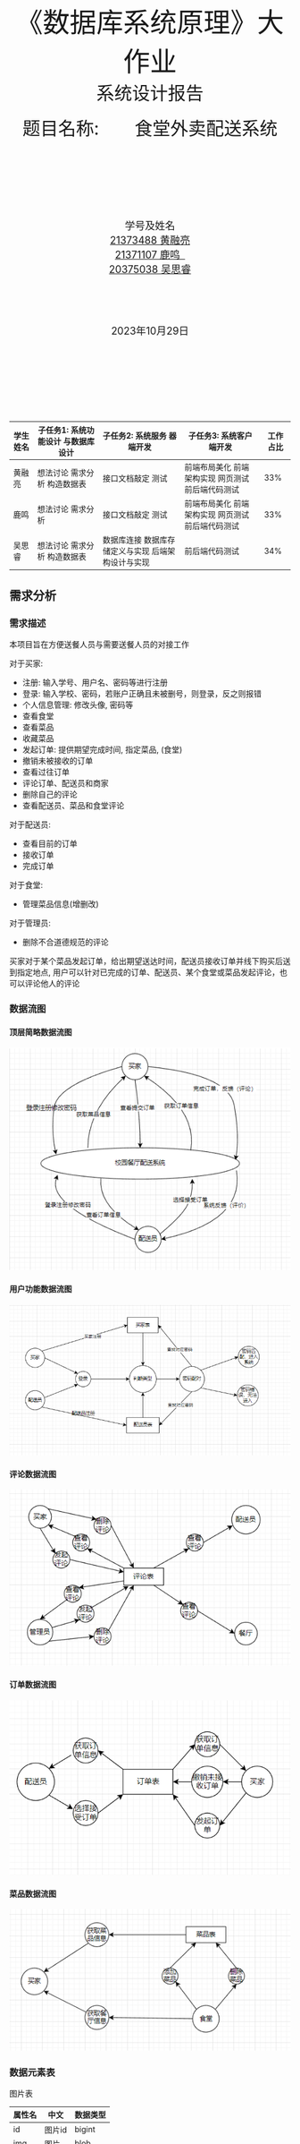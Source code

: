 <div align=center STYLE="page-break-after: always;">
    <br/><br/><br/><br/><br/><br/><br/>
    <font size=9 face="黑体">《数据库系统原理》大作业</font><br>
    <font size=6 face = "黑体">系统设计报告</font><br><br>
    <font size=6>题目名称:  食堂外卖配送系统</font>
    <br/><br/><br/>
    <font size=6 face="楷体">
    </font>
    <br><br><br><br><br>
    <font size = 4>
        学号及姓名<br/>
        <u>21373488 黄融亮</u><br/>
        <u>21371107 鹿鸣  </u><br/>
        <u>20375038 吴思睿</u><br/>
        <br><br><br><br>
        2023年10月29日
    </font>
</div>

<div STYLE="page-break-after: always;">

<br>
<br>
<br>
<br>
<br>
<br>
<br>
<br>

| 学生姓名 | 子任务1: 系统功能设计 与数据库设计 | 子任务2: 系统服务 器端开发                         | 子任务3: 系统客户 端开发                          | 工作占比 |
| -------- | ---------------------------------- | -------------------------------------------------- | ------------------------------------------------- | -------- |
| 黄融亮   | 想法讨论 需求分析 构造数据表      | 接口文档敲定 测试                                  | 前端布局美化 前端架构实现 网页测试 前后端代码测试 | 33%      |
| 鹿鸣     | 想法讨论 需求分析                  | 接口文档敲定 测试                                  | 前端布局美化 前端架构实现 网页测试 前后端代码测试 | 33%      |
| 吴思睿   | 想法讨论 需求分析 构造数据表       | 数据库连接 数据库存储定义与实现 后端架构设计与实现 | 前后端代码测试                                    | 34%      |

</div>

## 需求分析

### 需求描述

本项目旨在方便送餐人员与需要送餐人员的对接工作

对于买家:

- 注册: 输入学号、用户名、密码等进行注册
- 登录: 输入学校、密码，若账户正确且未被删号，则登录，反之则报错
- 个人信息管理: 修改头像, 密码等
- 查看食堂
- 查看菜品
- 收藏菜品
- 发起订单: 提供期望完成时间, 指定菜品, (食堂)
- 撤销未被接收的订单
- 查看过往订单
- 评论订单、配送员和商家
- 删除自己的评论
- 查看配送员、菜品和食堂评论

对于配送员:

- 查看目前的订单
- 接收订单
- 完成订单

对于食堂:

- 管理菜品信息(增删改)

对于管理员:

- 删除不合道德规范的评论

买家对于某个菜品发起订单，给出期望送达时间，配送员接收订单并线下购买后送到指定地点, 用户可以针对已完成的订单、配送员、某个食堂或菜品发起评论，也可以评论他人的评论

### 数据流图

#### 顶层简略数据流图

![1698564634252](image/系统设计/1698564634252.png)

#### 用户功能数据流图

![1698564647476](image/系统设计/1698564647476.png)

#### 评论数据流图

![1698564758221](image/系统设计/1698564758221.png)

#### 订单数据流图

![1698564775132](image/系统设计/1698564775132.png)

#### 菜品数据流图

![1698564817891](image/系统设计/1698564817891.png)

### 数据元素表

图片表

| 属性名 | 中文   | 数据类型 |
| ------ | ------ | -------- |
| id     | 图片id | bigint   |
| img    | 图片   | blob     |

用户表

| 属性名         | 中文         | 数据类型 |
| -------------- | ------------ | -------- |
| id             | 用户id       | bigint   |
| account_number | 账号(工学号) | int      |
| password       | 密码         | varchar  |
| tele           | 电话号码     | bigint   |
| img_id         | 头像图片id   | bigint   |
| nick_name      | 昵称         | varchar  |

食堂表

| 属性名         | 中文     | 数据类型 |
| -------------- | -------- | -------- |
| id             | 食堂id   | bigint   |
| name           | 食堂名   | varchar  |
| account_number | 账号     | int      |
| password       | 密码     | varchar  |
| tele           | 电话号码 | bigint   |
| description    | 描述     | varchar  |
| locate         | 地址     | varchar  |

配送员表

| 属性名         | 中文         | 数据类型 |
| -------------- | ------------ | -------- |
| id             | 配送员id     | bigint   |
| account_number | 账号(工学号) | int      |
| password       | 密码         | varchar  |
| tele           | 电话号码     | bigint   |
| img_id         | 头像图片id   | int      |
| real_name      | 实名         | int      |

菜品表

| 属性名      | 中文       | 数据类型 |
| ----------- | ---------- | -------- |
| id          | 菜品id     | bigint   |
| name        | 菜名       | varchar  |
| price       | 价格       | int      |
| description | 描述       | text     |
| tag         | 标签       | varchar  |
| canteen_id  | 所属食堂id | bigint   |

订单表

| 属性名               | 中文             | 数据类型 |
| -------------------- | ---------------- | -------- |
| id                   | 订单id           | bigint   |
| user_id              | 发起订单的用户id | bigint   |
| create_time          | 创建时间         | date     |
| expected_finish_time | 期望完成时间     | date     |
| status               | 订单状态         | int      |
| staff_id             | 配送员id         | bigint   |
| destination          | 目的地           | varchar  |

评论表

| 属性名      | 中文         | 数据类型 |
| ----------- | ------------ | -------- |
| id          | 评论id       | bigint   |
| content     | 评论内容     | text     |
| create_time | 创建时间     | date     |
| user_id     | 评论发布者id | bigint   |

评论-配送员表

| 属性名     | 中文     | 数据类型 |
| ---------- | -------- | -------- |
| comment_id | 评论id   | bigint   |
| staff_id   | 配送员id | bigint   |

评论-订单表

| 属性名     | 中文   | 数据类型 |
| ---------- | ------ | -------- |
| comment_id | 评论id | bigint   |
| order_id   | 订单id | bigint   |

评论-菜品表

| 属性名     | 中文   | 数据类型 |
| ---------- | ------ | -------- |
| comment_id | 评论id | bigint   |
| dish_id    | 菜品id | bigint   |

评论-食堂表

| 属性名     | 中文   | 数据类型 |
| ---------- | ------ | -------- |
| comment_id | 评论id | bigint   |
| canteen_id | 食堂id | bigint   |

用户-菜品收藏表

| 属性名  | 中文   | 数据类型 |
| ------- | ------ | -------- |
| user_id | 用户id | bigint   |
| dish_id | 菜品id | bigint   |
| note    | 备注   | varchar  |

一级评论-二级评论表

| 属性名      | 中文       | 数据类型 |
| ----------- | ---------- | -------- |
| comment1_id | 一级评论id | bigint   |
| comment2_id | 二级评论id | bigint   |

订单-菜品表

| 属性名   | 中文   | 数据类型 |
| -------- | ------ | -------- |
| order_id | 订单id | bigint   |
| dish_id  | 菜品id | bigint   |

## 数据库概念模式设计

### 系统初步E-R图

![1698565936981](image/系统设计/1698565936981.png)

### 系统基本E-R图

分析初步E-R图, 我们发现菜品和食堂应该是 1 对多的关系, 每个食堂的同名菜品也应该拥有自己的价格, 描述... 将其修改为 1 对多关系后得到如下E-R图

![1698565808905](image/系统设计/1698565808905.png)

## 数据库逻辑模式设计

### 数据库关系模式

- 图片表(<u>id</u>, img)
- 用户(<u>id</u>, account_number, password, tele, img_id, nick_name)
- 食堂(<u>id</u>, name, account_number, password, tele, description, locate)
- 配送员(<u>id</u>, account_number, password, tele, img_id, real_name, age)
- 菜品(<u>id</u>, name, price, description, tag, canteen_id)
- 订单(<u>id</u>, user_id, create_time, expected_finish_time, status, staff_id, destination)
- 评论(<u>id</u>, content, create_time, user_id)
- 评论-配送员(<u>comment_id</u>, <u>staff_id</u>)
- 评论-订单(<u>comment_id</u>, <u>order_id</u>)
- 评论-菜品(<u>comment_id</u>, <u>dish_id</u>)
- 评论-食堂(<u>comment_id</u>, <u>canteen_id</u>)
- 用户-菜品收藏表(<u>user_id</u>, <u>dish_id</u>, note)
- 一级评论-二级评论(<u>comment1_id</u>, <u>comment2_id</u>)
- 订单-菜品(<u>order_id</u>, <u>dish_id</u>)

### 规范判定

- 订单表(id, user_id, create_time, expected_finish_time, status, staff_id, destination)
  唯一候选码id, 其它属性完全依赖于id, 属于BCNF
- 评论表(id, content, create_time, user_id)
  唯一候选码id, 其它属性完全依赖于id, 属于BCNF
- 评论-配送员表(comment_id, staff_id)
  全码, 属于BNCF
- 评论-订单表(comment_id, order_id)
  全码, 属于BNCF
- 评论-菜品表(comment_id, dish_id)
  全码, 属于BNCF
- 评论-食堂表(comment_id, canteen_id)
  全码, 属于BNCF
- 用户-菜品收藏表(user_id, dish_id, note)
  唯一候选码(user_id, dish_id), note完全依赖于该码, 属于BCNF
- 一级评论-二级评论表(comment1_id, comment2_id)
  全码, 属于BNCF
- 订单-菜品表(order_id, dish_id)
  全码, 属于BCNF

### 数据库设计优化

#### 索引优化

对于所有的表，我们都建⽴了主码的索引，因为⼤多数查询是基于主码进⾏的。

#### 使⽤外键

使⽤外键来保证数据的关联性并提⾼访问速度，同时在使⽤过程中保证数据的参照完整性。在本项⽬的后端数据库中，各表具有完备的外键联系，通过遵循这种外键关系进⾏实际数据库的建⽴，将从逻辑的⻆度保证数据库的设计功能能够完全正确执⾏到位。

#### 优化查询语句

可以优化的地⽅有如下⼏点:

- 在⼤多数情况下，联表查询⽐嵌套查询更有效，因此能使⽤联表查询的地⽅尽可能使⽤联表查询⽐较⾼效
- 尽可能不将查询语句放在循环内也是⼀种优化的⽅法
- 避免在查询中使⽤复杂的函数以及 LIKE 关键词也是⼀种优化⽅法
  通过使⽤较好的 ORM 框架可以解决以上问题
